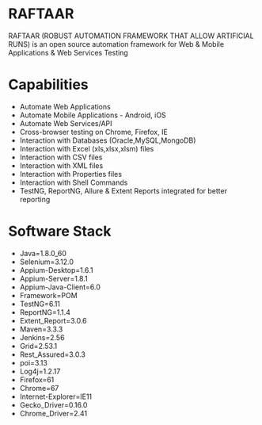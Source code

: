 # RAFTAAR

RAFTAAR (ROBUST AUTOMATION FRAMEWORK THAT ALLOW ARTIFICIAL RUNS) is an open source automation framework for Web & Mobile Applications & Web Services Testing 

# Capabilities

 - Automate Web Applications
 - Automate Mobile Applications - Android, iOS
 - Automate Web Services/API
 - Cross-browser testing on Chrome, Firefox, IE
  - Interaction with Databases (Oracle,MySQL,MongoDB)
 - Interaction with Excel (xls,xlsx,xlsm) files
 - Interaction with CSV files
 - Interaction with XML files
 - Interaction with Properties files
 - Interaction with Shell Commands
 - TestNG, ReportNG, Allure & Extent Reports integrated for better reporting
 

# Software Stack

- Java=1.8.0_60
- Selenium=3.12.0
- Appium-Desktop=1.6.1
- Appium-Server=1.8.1
- Appium-Java-Client=6.0
- Framework=POM
- TestNG=6.11
- ReportNG=1.1.4
- Extent_Report=3.0.6
- Maven=3.3.3
- Jenkins=2.56
- Grid=2.53.1
- Rest_Assured=3.0.3
- poi=3.13
- Log4j=1.2.17
- Firefox=61
- Chrome=67
- Internet-Explorer=IE11
- Gecko_Driver=0.16.0
- Chrome_Driver=2.41